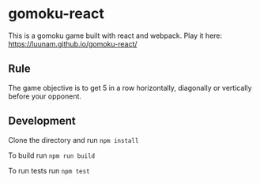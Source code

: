 # gomoku-react

This is a gomoku game built with react and webpack. Play it here: https://luunam.github.io/gomoku-react/

## Rule
The game objective is to get 5 in a row horizontally, diagonally or vertically before your opponent.

## Development
Clone the directory and run `npm install`

To build run `npm run build`

To run tests run `npm test`